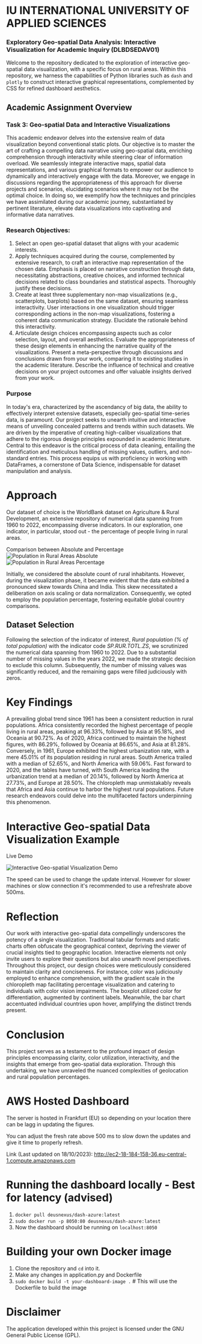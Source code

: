 # IU INTERNATIONAL UNIVERSITY OF APPLIED SCIENCES
### Exploratory Geo-spatial Data Analysis: Interactive Visualization for Academic Inquiry (DLBDSEDAV01)

Welcome to the repository dedicated to the exploration of interactive geo-spatial data visualization, with a specific focus on rural areas. Within this repository, we harness the capabilities of Python libraries such as `dash` and `plotly` to construct interactive graphical representations, complemented by CSS for refined dashboard aesthetics.

## Academic Assignment Overview
### Task 3: Geo-spatial Data and Interactive Visualizations
This academic endeavor delves into the extensive realm of data visualization beyond conventional static plots. Our objective is to master the art of crafting a compelling data narrative using geo-spatial data, enriching comprehension through interactivity while steering clear of information overload. We seamlessly integrate interactive maps, spatial data representations, and various graphical formats to empower our audience to dynamically and interactively engage with the data. Moreover, we engage in discussions regarding the appropriateness of this approach for diverse projects and scenarios, elucidating scenarios where it may not be the optimal choice. In doing so, we exemplify how the techniques and principles we have assimilated during our academic journey, substantiated by pertinent literature, elevate data visualizations into captivating and informative data narratives.

### Research Objectives:
1. Select an open geo-spatial dataset that aligns with your academic interests.
2. Apply techniques acquired during the course, complemented by extensive research, to craft an interactive map representation of the chosen data. Emphasis is placed on narrative construction through data, necessitating abstractions, creative choices, and informed technical decisions related to class boundaries and statistical aspects. Thoroughly justify these decisions.
3. Create at least three supplementary non-map visualizations (e.g., scatterplots, barplots) based on the same dataset, ensuring seamless interactivity. User interactions in one visualization should trigger corresponding actions in the non-map visualizations, fostering a coherent data communication strategy. Elucidate the rationale behind this interactivity.
4. Articulate design choices encompassing aspects such as color selection, layout, and overall aesthetics. Evaluate the appropriateness of these design elements in enhancing the narrative quality of the visualizations. Present a meta-perspective through discussions and conclusions drawn from your work, comparing it to existing studies in the academic literature. Describe the influence of technical and creative decisions on your project outcomes and offer valuable insights derived from your work.

### Purpose
In today's era, characterized by the ascendancy of big data, the ability to effectively interpret extensive datasets, especially geo-spatial time-series data, is paramount. Our project seeks to unearth intuitive and interactive means of unveiling concealed patterns and trends within such datasets. We are driven by the imperative of creating high-caliber visualizations that adhere to the rigorous design principles expounded in academic literature. Central to this endeavor is the critical process of data cleaning, entailing the identification and meticulous handling of missing values, outliers, and non-standard entries. This process equips us with proficiency in working with DataFrames, a cornerstone of Data Science, indispensable for dataset manipulation and analysis.

# Approach
Our dataset of choice is the WorldBank dataset on Agriculture & Rural Development, an extensive repository of numerical data spanning from 1960 to 2022, encompassing diverse indicators. In our exploration, one indicator, in particular, stood out - the percentage of people living in rural areas.

Comparison between Absolute and Percentage
![Population in Rural Areas Absolute](/images/rural_abs_test.gif)
![Population in Rural Areas Percentage](/images/rural_pcnt_test.gif)

Initially, we considered the absolute count of rural inhabitants. However, during the visualization phase, it became evident that the data exhibited a pronounced skew towards China and India. This skew necessitated a deliberation on axis scaling or data normalization. Consequently, we opted to employ the population percentage, fostering equitable global country comparisons.

## Dataset Selection
Following the selection of the indicator of interest, *Rural population (% of total population)* with the indicator code *SP.RUR.TOTL.ZS*, we scrutinized the numerical data spanning from 1960 to 2022. Due to a substantial number of missing values in the years 2022, we made the strategic decision to exclude this column. Subsequently, the number of missing values was significantly reduced, and the remaining gaps were filled judiciously with zeros.

# Key Findings
A prevailing global trend since 1961 has been a consistent reduction in rural populations. Africa consistently recorded the highest percentage of people living in rural areas, peaking at 96.33%, followed by Asia at 95.18%, and Oceania at 90.72%. As of 2020, Africa continued to maintain the highest figures, with 86.29%, followed by Oceania at 86.65%, and Asia at 81.28%. Conversely, in 1961, Europe exhibited the highest urbanization rate, with a mere 45.01% of its population residing in rural areas. South America trailed with a median of 52.65%, and North America with 59.06%. Fast forward to 2020, and the tables have turned, with South America leading the urbanization trend at a median of 20.14%, followed by North America at 27.73%, and Europe at 28.50%. The chloropleth map unmistakably reveals that Africa and Asia continue to harbor the highest rural populations. Future research endeavors could delve into the multifaceted factors underpinning this phenomenon.

# Interactive Geo-spatial Data Visualization Example
Live Demo

![Interactive Geo-spatial Visualization Demo](./images/dashboard_demo.gif)

The speed can be used to change the update interval. However for slower machines or slow connection it's recommended to use a refreshrate above 500ms.

# Reflection
Our work with interactive geo-spatial data compellingly underscores the potency of a single visualization. Traditional tabular formats and static charts often obfuscate the geographical context, depriving the viewer of crucial insights tied to geographic location. Interactive elements not only invite users to explore their questions but also unearth novel perspectives. Throughout this project, our design choices were meticulously considered to maintain clarity and conciseness. For instance, color was judiciously employed to enhance comprehension, with the gradient scale in the chloropleth map facilitating percentage visualization and catering to individuals with color vision impairments. The boxplot utilized color for differentiation, augmented by continent labels. Meanwhile, the bar chart accentuated individual countries upon hover, amplifying the distinct trends present.

# Conclusion
This project serves as a testament to the profound impact of design principles encompassing clarity, color utilization, interactivity, and the insights that emerge from geo-spatial data exploration. Through this undertaking, we have unraveled the nuanced complexities of geolocation and rural population percentages.

# AWS Hosted Dashboard
The server is hosted in Frankfurt (EU) so depending on your location there can be lagg in updating the figures.

You can adjust the fresh rate above 500 ms to slow down the updates and give it time to properly refresh.

Link (Last updated on 18/10/2023): http://ec2-18-184-158-36.eu-central-1.compute.amazonaws.com

# Running the dashboard locally - Best for latency (advised)
1. `docker pull deusnexus/dash-azure:latest`
2. `sudo docker run -p 8050:80 deusnexus/dash-azure:latest`
3. Now the dashboard should be running on `localhost:8050`

# Building your own Docker image
1. Clone the repository and `cd` into it.
2. Make any changes in application.py and Dockerfile
3. `sudo docker build -t your-dashboard-image .` # This will use the Dockerfile to build the image

# Disclaimer
The application developed within this project is licensed under the GNU General Public License (GPL).